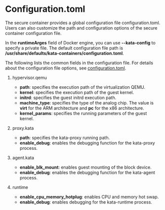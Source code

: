 # Configuration.toml<a name="EN-US_TOPIC_0184808167"></a>

The secure container provides a global configuration file configuration.toml. Users can also customize the path and configuration options of the secure container configuration file.

In the  **runtimeArges**  field of Docker engine, you can use  **--kata-config**  to specify a private file. The default configuration file path is  **/usr/share/defaults/kata-containers/configuration.toml**.

The following lists the common fields in the configuration file. For details about the configuration file options, see  [configuration.toml](configuration-toml-31.md).

1.  hypervisor.qemu
    -   **path**: specifies the execution path of the virtualization QEMU.
    -   **kernel**: specifies the execution path of the guest kernel.
    -   **initrd**: specifies the guest initrd execution path.
    -   **machine\_type**: specifies the type of the analog chip. The value is  **virt**  for the ARM architecture and  **pc**  for the x86 architecture.
    -   **kernel\_params**: specifies the running parameters of the guest kernel.

2.  proxy.kata
    -   **path**: specifies the kata-proxy running path.
    -   **enable\_debug**: enables the debugging function for the kata-proxy process.

3.  agent.kata
    -   **enable\_blk\_mount**: enables guest mounting of the block device.
    -   **enable\_debug**: enables the debugging function for the kata-agent process.

4.  runtime
    -   **enable\_cpu\_memory\_hotplug**: enables CPU and memory hot swap.
    -   **enable\_debug**: enables debugging for the kata-runtime process.


